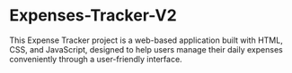 # Expenses-Tracker-V2
This Expense Tracker project is a web-based application built with HTML, CSS, and JavaScript, designed to help users manage their daily expenses conveniently through a user-friendly interface.
